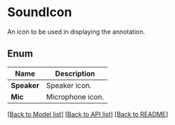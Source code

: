﻿
# SoundIcon
An icon to be used in displaying the annotation.

## Enum
 Name | Description
------------ | ------------
**Speaker** | Speaker icon.
**Mic** | Microphone icon.


[[Back to Model list]](../README.md#documentation-for-models) [[Back to API list]](../README.md#documentation-for-api-endpoints) [[Back to README]](../README.md)


